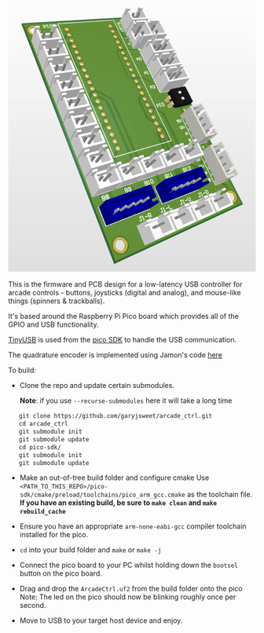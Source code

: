![Screenshot](docs/images/board_preview.png)

This is the firmware and PCB design for a low-latency USB controller for arcade controls - buttons, joysticks (digital and analog), and mouse-like things (spinners & trackballs).

It's based around the Raspberry Pi Pico board which provides all of the GPIO and USB functionality.

[TinyUSB](https://github.com/hathach/tinyusb) is used from the [pico SDK](https://github.com/raspberrypi/pico-sdk) to handle the USB communication.

The quadrature encoder is implemented using Jamon's code [here](https://github.com/jamon/pi-pico-pio-quadrature-encoder)

To build:

* Clone the repo and update certain submodules.

   **Note**: if you use `--recurse-submodules` here it will take a long time
```
   git clone https://github.com/garyjsweet/arcade_ctrl.git
   cd arcade_ctrl
   git submodule init
   git submodule update
   cd pico-sdk/
   git submodule init
   git submodule update
```

* Make an out-of-tree build folder and configure cmake
   Use `<PATH_TO_THIS_REPO>/pico-sdk/cmake/preload/toolchains/pico_arm_gcc.cmake` as the toolchain file. **If you have an existing build, be sure to `make clean` and `make rebuild_cache`**

* Ensure you have an appropriate `arm-none-eabi-gcc` compiler toolchain installed for the pico.

* `cd` into your build folder and `make` or `make -j`

* Connect the pico board to your PC whilst holding down the `bootsel` button on the pico board.

* Drag and drop the `ArcadeCtrl.uf2` from the build folder onto the pico
   Note: The led on the pico should now be blinking roughly once per second.

* Move to USB to your target host device and enjoy.